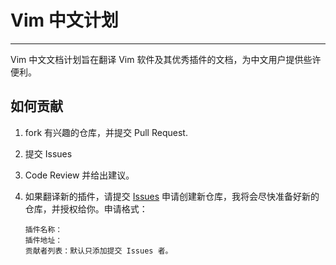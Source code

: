 
# Vim 中文计划

----

Vim 中文文档计划旨在翻译 Vim 软件及其优秀插件的文档，为中文用户提供些许便利。

## 如何贡献

1. fork 有兴趣的仓库，并提交 Pull Request.
1. 提交 Issues
1. Code Review 并给出建议。
1. 如果翻译新的插件，请提交 [Issues](https://github.com/vimcn/vimcn.github.com/issues)
    申请创建新仓库，我将会尽快准备好新的仓库，并授权给你。申请格式：

    ```
    插件名称：
    插件地址：
    贡献者列表：默认只添加提交 Issues 者。
    ```
